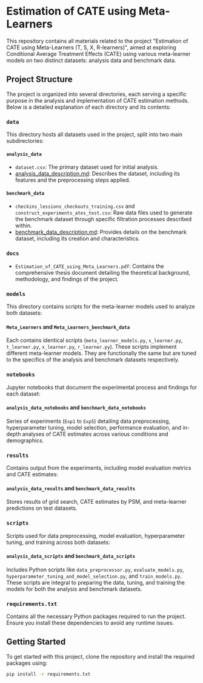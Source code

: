 # Estimation of CATE using Meta-Learners

This repository contains all materials related to the project "Estimation of CATE using Meta-Learners (T, S, X, R-learners)", aimed at exploring Conditional Average Treatment Effects (CATE) using various meta-learner models on two distinct datasets: analysis data and benchmark data.

## Project Structure

The project is organized into several directories, each serving a specific purpose in the analysis and implementation of CATE estimation methods. Below is a detailed explanation of each directory and its contents:

### `data`
This directory hosts all datasets used in the project, split into two main subdirectories:

#### `analysis_data`
- `dataset.csv`: The primary dataset used for initial analysis.
- [analysis_data_description.md](./data/analysis_data/analysis_data_description.md): Describes the dataset, including its features and the preprocessing steps applied.

#### `benchmark_data`
- `checkins_lessions_checkouts_training.csv` and `construct_experiments_ates_test.csv`: Raw data files used to generate the benchmark dataset through specific filtration processes described within.
- [benchmark_data_description.md](./data/benchmark_data/benchmark_data_description.md): Provides details on the benchmark dataset, including its creation and characteristics.

### `docs`
- `Estimation_of_CATE_using_Meta_Learners.pdf`: Contains the comprehensive thesis document detailing the theoretical background, methodology, and findings of the project.

### `models`
This directory contains scripts for the meta-learner models used to analyze both datasets:

#### `Meta_Learners` and `Meta_Learners_benchmark_data`
Each contains identical scripts (`meta_learner_models.py`, `s_learner.py`, `t_learner.py`, `x_learner.py`, `r_learner.py`). These scripts implement different meta-learner models. They are functionally the same but are tuned to the specifics of the analysis and benchmark datasets respectively.

### `notebooks`
Jupyter notebooks that document the experimental process and findings for each dataset:

#### `analysis_data_notebooks` and `benchmark_data_notebooks`
Series of experiments (`Exp1` to `Exp5`) detailing data preprocessing, hyperparameter tuning, model selection, performance evaluation, and in-depth analyses of CATE estimates across various conditions and demographics.

### `results`
Contains output from the experiments, including model evaluation metrics and CATE estimates:

#### `analysis_data_results` and `benchmark_data_results`
Stores results of grid search, CATE estimates by PSM, and meta-learner predictions on test datasets.

### `scripts`
Scripts used for data preprocessing, model evaluation, hyperparameter tuning, and training across both datasets:

#### `analysis_data_scripts` and `benchmark_data_scripts`
Includes Python scripts like `data_preprocessor.py`, `evaluate_models.py`, `hyperparameter_tuning_and_model_selection.py`, and `train_models.py`. These scripts are integral to preparing the data, tuning, and training the models for both the analysis and benchmark datasets.

### `requirements.txt`
Contains all the necessary Python packages required to run the project. Ensure you install these dependencies to avoid any runtime issues.

## Getting Started

To get started with this project, clone the repository and install the required packages using:

```bash
pip install -r requirements.txt
